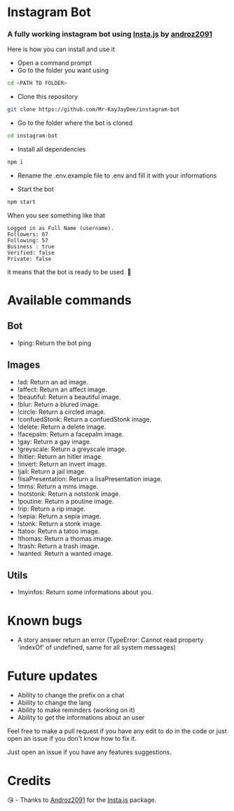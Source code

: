 # Instagram Bot
### A fully working instagram bot using [Insta.js](https://github.com/Androz2091/insta.js) by [androz2091](https://github.com/Androz2091)

Here is how you can install and use it

- Open a command prompt
- Go to the folder you want using 
```bash
cd <PATH TO FOLDER>
```

- Clone this repository

```bash
git clone https://github.com/Mr-KayJayDee/instagram-bot
```

- Go to the folder where the bot is cloned

```bash 
cd instagram-bot
```
 - Install all dependencies

```bash
npm i
```

- Rename the .env.example file to .env and fill it with your informations

- Start the bot 

```bash
npm start
```

When you see something like that

```
Logged in as Full Name (username).
Followers: 67
Following: 57
Business : true
Verified: false
Private: false
``` 
it means that the bot is ready to be used. 🎉



# Available commands 

## Bot
- !ping: Return the bot ping


## Images 
- !ad: Return an ad image.
- !affect: Return an affect image.
- !beautiful: Return a beautiful image.
- !blur: Return a blured image.
- !circle: Return a circled image.
- !confuedStonk: Return a confuedStonk image.
- !delete: Return a delete image.
- !facepalm: Return a facepalm image.
- !gay: Return a gay image.
- !greyscale: Return a greyscale image.
- !hitler: Return an hitler image.
- !invert: Return an invert image.
- !jail: Return a jail image.
- !lisaPresentation: Return a lisaPresentation image.
- !mms: Return a mms image.
- !notstonk: Return a notstonk image.
- !poutine: Return a poutine image.
- !rip: Return a rip image.
- !sepia: Return a sepia image.
- !stonk: Return a stonk image.
- !tatoo: Return a tatoo image.
- !thomas: Return a thomas image.
- !trash: Return a trash image.
- !wanted: Return a wanted image.

## Utils
- !myinfos: Return some informations about you.

# Known bugs

- A story answer return an error (TypeError: Cannot read property 'indexOf' of undefined, same for all system messages)

# Future updates 

- Ability to change the prefix on a chat
- Ability to change the lang
- Ability to make reminders (working on it)
- Ability to get the informations about an user

Feel free to make a pull request if you have any edit to do in the code or just open an issue if you don't know how to fix it.

Just open an issue if you have any features suggestions. 

# Credits

😘 - Thanks to [Androz2091](https://github.com/Androz2091) for the [Insta.js](https://github.com/Androz2091/insta.js) package.
